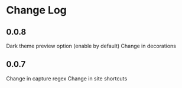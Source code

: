 # Change Log

## 0.0.8

Dark theme preview option (enable by default)
Change in decorations

## 0.0.7

Change in capture regex
Change in site shortcuts
